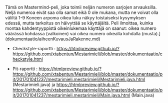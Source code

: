 
Tämä on Mastermind-peli, joka toimii neljän numeron sarjojen arvauksilla. Neljä numeroa eivät saa olla samat eikä 0 ole mukana, mutta ne voivat olla väliltä 1-9  Koneen arpoma oikea luku näkyy toistaiseksi kysymyksen edessä, mutta tarkoitus on häivyttää se käyttäjältä. Peli ilmoittaa, kuinka montaa kahdentyyppistä oikeinlukemaa käyttäjä on saanut: oikea numero väärässä kohdassa (valkoinen) vai oikea numero oikealla kohdalla (musta).] (dokumentaatio/aiheenKuvausJaRakenne.md) 

- Checkstyle-raportti : https://htmlpreview.github.io/?https://github.com/xtabentun/Mestarimieli/blob/master/dokumentaatio/checkstyle.html

- Pit-raportti : https://htmlpreview.github.io/?https://github.com/xtabentun/Mestarimieli/blob/master/dokumentaatio/pit/201701041237/mestarimieli.mestarimieli/Mestarimieli.java.html (Mestarimieli.java) ja https://htmlpreview.github.io/?https://github.com/xtabentun/Mestarimieli/blob/master/dokumentaatio/pit/201701041237/mestarimieli.mestarimieli/Main.java.html (Main.java) 


